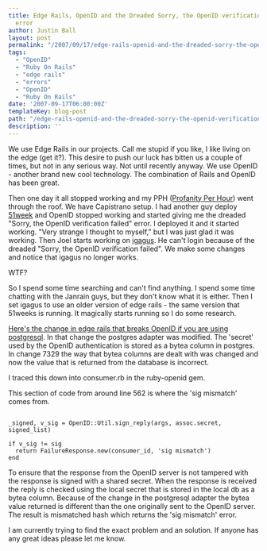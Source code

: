 ```yaml
---
title: Edge Rails, OpenID and the Dreaded Sorry, the OpenID verification failed&#8221;
  error
author: Justin Ball
layout: post
permalink: "/2007/09/17/edge-rails-openid-and-the-dreaded-sorry-the-openid-verification-failed-error/"
tags:
  - "OpenID"
  - "Ruby On Rails"
  - "edge rails"
  - "errors"
  - "OpenID"
  - "Ruby On Rails"
date: '2007-09-17T06:00:00Z'
templateKey: blog-post
path: "/edge-rails-openid-and-the-dreaded-sorry-the-openid-verification-failed-error"
description: ''
---
```


We use Edge Rails in our projects.  Call me stupid if you like, I like living on the edge (get it?).  This desire to push our luck has bitten us a couple of times, but not in any serious way.  Not until recently anyway.  We use OpenID - another brand new cool technology.  The combination of Rails and OpenID has been great.

Then one day it all stopped working and my PPH (<a href="pph-profanity-per-hour">Profanity Per Hour</a>) went through the roof.  We have Capistrano setup.  I had another guy deploy <a href="http://www.51weeks.com">51week</a> and OpenID stopped working and started giving me the dreaded "Sorry, the OpenID verification failed" error.  I deployed it and it started working.  "Very strange I thought to myself," but I was just glad it was working.  Then Joel starts working on <a href="http://www.igag.us">igagus</a>.  He can't login because of the dreaded "Sorry, the OpenID verification failed".  We make some changes and notice that igagus no longer works.

WTF?

So I spend some time searching and can't find anything.  I spend some time chatting with the Janrain guys, but they don't know what it is either.  Then I set igagus to use an older version of edge rails - the same version that 51weeks is running.  It magically starts running so I do some research.

<a href="http://dev.rubyonrails.org/changeset/7329">Here's the change in edge rails that breaks OpenID if you are using postgresql</a>.   In that change the postgres adapter was modified.  The 'secret' used by the OpenID authentication is stored as a bytea column in postgres.  In change 7329 the way that bytea columns are dealt with was changed and now the value that is returned from the database is incorrect.

I traced this down into consumer.rb in the ruby-openid gem.

This section of code from around line 562 is where the 'sig mismatch' comes from.
<pre><code class="ruby">
_signed, v_sig = OpenID::Util.sign_reply(args, assoc.secret, signed_list)

if v_sig != sig
  return FailureResponse.new(consumer_id, 'sig mismatch')
end
</pre></code>

To ensure that the response from the OpenID server is not tampered with the response is signed with a shared secret.  When the response is received the reply is checked using the local secret that is stored in the local db as a bytea column.  Because of the change in the postgresql adapter the bytea value returned is different than the one originally sent to the OpenID server.  The result is mismatched hash which returns the 'sig mismatch' error.

I am currently trying to find the exact problem and an solution.  If anyone has any great ideas please let me know.
